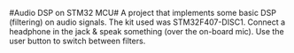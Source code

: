 #Audio DSP on STM32 MCU#
A project that implements some basic DSP (filtering) on audio signals. The kit used was STM32F407-DISC1. Connect a headphone in the jack & speak something (over the on-board mic). Use the user button to switch between filters.
